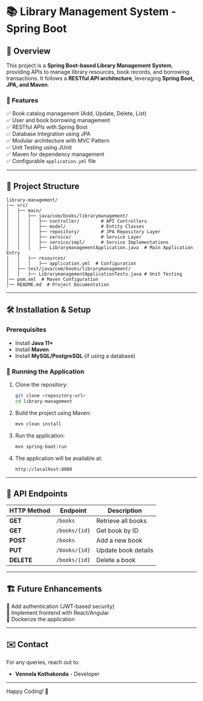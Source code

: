 # 📚 Library Management System - Spring Boot

## 📌 Overview
This project is a **Spring Boot-based Library Management System**, providing APIs to manage library resources, book records, and borrowing transactions. It follows a **RESTful API architecture**, leveraging **Spring Boot, JPA, and Maven**.

### 🎯 Features
✅ Book catalog management (Add, Update, Delete, List)  
✅ User and book borrowing management  
✅ RESTful APIs with Spring Boot  
✅ Database Integration using JPA  
✅ Modular architecture with MVC Pattern  
✅ Unit Testing using JUnit  
✅ Maven for dependency management  
✅ Configurable `application.yml` file  

---

## 📂 Project Structure
```
library-management/
│── src/
│   ├── main/
│   │   ├── java/com/books/librarymanagement/
│   │   │   ├── controller/        # API Controllers
│   │   │   ├── model/             # Entity Classes
│   │   │   ├── repository/        # JPA Repository Layer
│   │   │   ├── service/           # Service Layer
│   │   │   ├── service/impl/      # Service Implementations
│   │   │   ├── LibrarymanagementApplication.java  # Main Application Entry
│   │   ├── resources/
│   │   │   ├── application.yml  # Configuration
│   ├── test/java/com/books/librarymanagement/
│   │   ├── LibrarymanagementApplicationTests.java # Unit Testing
│── pom.xml  # Maven Configuration
│── README.md  # Project Documentation
```

---

## 🛠️ Installation & Setup
### Prerequisites
- Install **Java 11+**
- Install **Maven**
- Install **MySQL/PostgreSQL** (if using a database)

### 🚀 Running the Application
1. Clone the repository:
   ```sh
   git clone <repository-url>
   cd library-management
   ```
2. Build the project using Maven:
   ```sh
   mvn clean install
   ```
3. Run the application:
   ```sh
   mvn spring-boot:run
   ```
4. The application will be available at:
   ```sh
   http://localhost:8080
   ```

---

## 🔄 API Endpoints
| HTTP Method | Endpoint | Description |
|------------|----------|-------------|
| **GET** | `/books` | Retrieve all books |
| **GET** | `/books/{id}` | Get book by ID |
| **POST** | `/books` | Add a new book |
| **PUT** | `/books/{id}` | Update book details |
| **DELETE** | `/books/{id}` | Delete a book |

---

## 🏗️ Future Enhancements
🔹 Add authentication (JWT-based security)  
🔹 Implement frontend with React/Angular  
🔹 Dockerize the application  

---

## ✉️ Contact
For any queries, reach out to:
- **Vennela Kothakonda** - Developer

---

Happy Coding! 🚀
